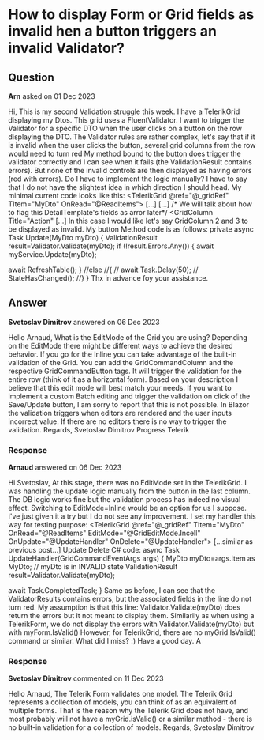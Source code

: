 # How to display Form or Grid fields as invalid hen a button triggers an invalid Validator?

## Question

**Arn** asked on 01 Dec 2023

Hi, This is my second Validation struggle this week. I have a TelerikGrid displaying my Dtos. This grid uses a FluentValidator. I want to trigger the Validator for a specific DTO when the user clicks on a button on the row displaying the DTO. The Validator rules are rather complex, let's say that if it is invalid when the user clicks the button, several grid columns from the row would need to turn red My method bound to the button does trigger the validator correctly and I can see when it fails (the ValidationResult contains errors). But none of the invalid controls are then displayed as having errors (red with errors). Do I have to implement the logic manually? I have to say that I do not have the slightest idea in which direction I should head. My minimal current code looks like this: <TelerikGrid @ref="@_gridRef" TItem="MyDto" OnRead="@ReadItems"> <GridSettings> <GridValidationSettings> <ValidatorTemplate> <FluentValidationValidator Validator=@Validator /> </ValidatorTemplate> </GridValidationSettings> </GridSettings> <GridToolBarTemplate> [...] </GridToolBarTemplate> <DetailTemplate Context="ctx"> [...] /* We will talk about how to flag this DetailTemplate's fields as arror later*/ </DetailTemplate> <GridColumns> <GridColumn Field="@(nameof(MyDto.MyProp))" Title="..." /> <GridColumn Field="@(nameof(MyDto.MyProp2))" Title="..." /> <GridColumn Field="@(nameof(MyDto.MyProp3))" Title="..." /> <GridColumn Title="Action" <Template> <TelerikButton OnClick="@(()=> Update(context as MyDto))" Title="Title" /> </Template> </GridColumn> [...] </GridColumns> </TelerikGrid> In this case I would like let's say GridColumn 2 and 3 to be displayed as invalid. My button Method code is as follows: private async Task Update(MyDto myDto)
{
ValidationResult result=Validator.Validate(myDto);
if (!result.Errors.Any())
{
await myService.Update(myDto);

await RefreshTable();
}
//else
//{
// await Task.Delay(50);
// StateHasChanged();
//}
} Thx in advance foy your assistance.

## Answer

**Svetoslav Dimitrov** answered on 06 Dec 2023

Hello Arnaud, What is the EditMode of the Grid you are using? Depending on the EditMode there might be different ways to achieve the desired behavior. If you go for the Inline you can take advantage of the built-in validation of the Grid. You can add the GridCommandColumn and the respective GridCommandButton tags. It will trigger the validation for the entire row (think of it as a horizontal form). Based on your description I believe that this edit mode will best match your needs. If you want to implement a custom Batch editing and trigger the validation on click of the Save/Update button, I am sorry to report that this is not possible. In Blazor the validation triggers when editors are rendered and the user inputs incorrect value. If there are no editors there is no way to trigger the validation. Regards, Svetoslav Dimitrov Progress Telerik

### Response

**Arnaud** answered on 06 Dec 2023

Hi Svetoslav, At this stage, there was no EditMode set in the TelerikGrid. I was handling the update logic manually from the button in the last column. The DB logic works fine but the validation process has indeed no visual effect. Switching to EditMode=Inline would be an option for us I suppose. I've just given it a try but I do not see any improvement. I set my handler this way for testing purpose: <TelerikGrid @ref="@_gridRef" TItem="MyDto" OnRead="@ReadItems" EditMode="@GridEditMode.Incell" OnUpdate="@UpdateHandler" OnDelete="@UpdateHandler"> [...similar as previous post...] <GridCommandColumn> <GridCommandButton Command="Save" Icon="@SvgIcon.Save" ShowInEdit="true"> Update </GridCommandButton> <GridCommandButton Command="Delete" Icon="@SvgIcon.Trash"> Delete </GridCommandButton> </GridCommandColumn> C# code:
async Task UpdateHandler(GridCommandEventArgs args)
{
MyDto myDto=args.Item as MyDto; // myDto is in INVALID state
ValidationResult result=Validator.Validate(myDto);

await Task.CompletedTask;
} Same as before, I can see that the ValidatorResults contains errors, but the associated fields in the line do not turn red. My assumption is that this line: Validator.Validate(myDto) does return the errors but it not meant to display them. Similarily as when using a TelerikForm, we do not display the errors with Validator.Validate(myDto) but with myForm.IsValid() However, for TelerikGrid, there are no myGrid.IsValid() command or similar. What did I miss? :) Have a good day. A

### Response

**Svetoslav Dimitrov** commented on 11 Dec 2023

Hello Arnaud, The Telerik Form validates one model. The Telerik Grid represents a collection of models, you can think of as an equivalent of multiple forms. That is the reason why the Telerik Grid does not have, and most probably will not have a myGrid.isValid() or a similar method - there is no built-in validation for a collection of models. Regards, Svetoslav Dimitrov
